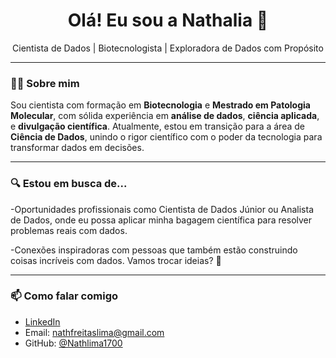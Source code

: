 <h1 align="center">Olá! Eu sou a Nathalia 👋</h1>

<p align="center">
  Cientista de Dados | Biotecnologista | Exploradora de Dados com Propósito
</p>

---

### 👩‍🔬 Sobre mim

Sou cientista com formação em **Biotecnologia** e **Mestrado em Patologia Molecular**, com sólida experiência em **análise de dados**, **ciência aplicada**, e **divulgação científica**. Atualmente, estou em transição para a área de **Ciência de Dados**, unindo o rigor científico com o poder da tecnologia para transformar dados em decisões.

---

### 🔍 Estou em busca de...

-Oportunidades profissionais como Cientista de Dados Júnior ou Analista de Dados,
onde eu possa aplicar minha bagagem científica para resolver problemas reais com dados.

-Conexões inspiradoras com pessoas que também estão construindo coisas incríveis com dados. Vamos trocar ideias? 🚀


---

### 📫 Como falar comigo

- [LinkedIn]([https://www.linkedin.com/in/nathlima1700/](https://www.linkedin.com/in/nathalia-lima-114486192/))  
- Email: nathfreitaslima@gmail.com 
- GitHub: [@Nathlima1700](https://github.com/Nathlima1700)
